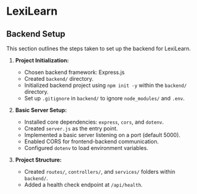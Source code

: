 # LexiLearn

## Backend Setup

This section outlines the steps taken to set up the backend for LexiLearn.

1.  **Project Initialization:**
    *   Chosen backend framework: Express.js
    *   Created `backend/` directory.
    *   Initialized backend project using `npm init -y` within the `backend/` directory.
    *   Set up `.gitignore` in `backend/` to ignore `node_modules/` and `.env`.

2.  **Basic Server Setup:**
    *   Installed core dependencies: `express`, `cors`, and `dotenv`.
    *   Created `server.js` as the entry point.
    *   Implemented a basic server listening on a port (default 5000).
    *   Enabled CORS for frontend-backend communication.
    *   Configured `dotenv` to load environment variables.

3.  **Project Structure:**
    *   Created `routes/`, `controllers/`, and `services/` folders within `backend/`.
    *   Added a health check endpoint at `/api/health`.
